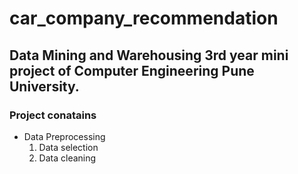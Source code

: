 # car_company_recommendation
## Data Mining and Warehousing 3rd year mini project of Computer Engineering Pune University. ##

### Project conatains ###
* Data Preprocessing
  1. Data selection
  2. Data cleaning



